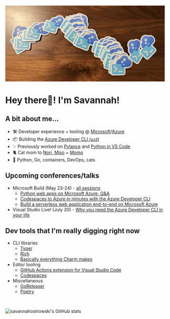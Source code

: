 ![](header.jpg)
# **Hey there👋! I'm Savannah!** 

## **A bit about me...**
- 🛠 Developer experience + tooling @ [Microsoft](https://github.com/microsoft)/[Azure](https://github.com/azure/)
- 📦 Building the [Azure Developer CLI (`azd`)](https://github.com/azure/azure-dev)
- ✨ Previously worked on [Pylance](https://github.com/microsoft/pylance-release) and [Python in VS Code](https://github.com/microsoft/vscode-python)
- 🐈 Cat mom to [Nori, Miso](https://twitter.com/savostrowski/status/1559183067792650243) + [Momo](https://twitter.com/savostrowski/status/1572073421164650496)
- 💖 Python, Go, containers, DevOps, cats

## **Upcoming conferences/talks**
- Microsoft Build (May 23-24) - [all sessions](https://build.microsoft.com/en-US/sessions?search=savannah+ostrowski)
  - [Python web apps on Microsoft Azure, Q&A](https://build.microsoft.com/en-US/sessions/15974ac4-9aae-4bb2-9430-1bf42fb47d2d?source=sessions)
  - [Codespaces to Azure in minutes with the Azure Developer CLI](https://build.microsoft.com/en-US/sessions/f71571ba-8dcc-4707-bc9f-f0c66b388bec?source=sessions)
  - [Build a serverless web application end-to-end on Microsoft Azure](https://build.microsoft.com/en-US/sessions/f249ceaa-aa9d-473a-891d-d0dca6cb4191?source=sessions)
- Visual Studio Live! (July 20) - [Why you need the Azure Developer CLI in your life](http://www2.vslive.com/Events/MicrosoftHQ-2023/Sessions/Thursday/VH13-Fast-Focus-Why-you-need-the-Azure-Dev-CLI.aspx)

## Dev tools that I'm really digging right now
- CLI libraries
  - [Typer](https://github.com/tiangolo/typer)
  - [Rich](https://github.com/textualize/rich)
  - [Basically everything Charm makes](https://github.com/charmbracelet)
- Editor tooling
  - [GitHub Actions extension for Visual Studio Code](https://marketplace.visualstudio.com/items?itemName=GitHub.vscode-github-actions)
  - [Codespaces](https://github.com/codespaces)
- Miscellaneous
  - [GoReleaser](https://github.com/goreleaser/goreleaser)
  - [Poetry](https://github.com/python-poetry/poetry)
 
 
<br>

 
![`savannahostrowski`'s GitHub stats](https://github-readme-stats.vercel.app/api?username=savannahostrowski&show_icons=true&theme=radical)
